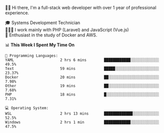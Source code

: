 🧑🏻 Hi there, I'm a full-stack web developer with over 1 year of professional experience.

🎓 Systems Development Technician<br/>
🧑🏻‍💻 I work mainly with PHP (Laravel) and JavaScript (Vue.js)<br/>
📘 Enthusiast in the study of Docker and AWS.<br/>

<!--START_SECTION:waka-->
📊 **This Week I Spent My Time On** 

```text
💬 Programming Languages: 
YAML                     2 hrs 6 mins        ████████████░░░░░░░░░░░░░   49.5% 
Text                     59 mins             █████░░░░░░░░░░░░░░░░░░░░   23.37% 
Docker                   20 mins             ██░░░░░░░░░░░░░░░░░░░░░░░   7.98% 
Other                    19 mins             ██░░░░░░░░░░░░░░░░░░░░░░░   7.68% 
PHP                      18 mins             █░░░░░░░░░░░░░░░░░░░░░░░░   7.31%

💻 Operating System: 
WSL                      2 hrs 13 mins       █████████████░░░░░░░░░░░░   52.5% 
Windows                  2 hrs 1 min         ████████████░░░░░░░░░░░░░   47.5%

```


<!--END_SECTION:waka-->
